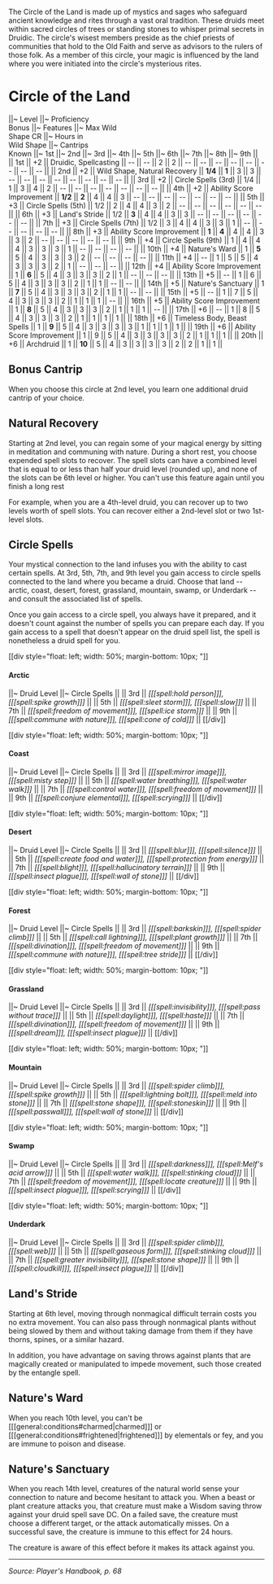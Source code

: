 The Circle of the Land is made up of mystics and sages who safeguard ancient knowledge and rites through a vast oral tradition. These druids meet within sacred circles of trees or standing stones to whisper primal secrets in Druidic. The circle's wisest members preside as the chief priests of communities that hold to the Old Faith and serve as advisors to the rulers of those folk. As a member of this circle, your magic is influenced by the land where you were initiated into the circle's mysterious rites.

# Circle of the Land

||~ Level ||~ Proficiency<br>Bonus ||~ Features ||~ Max Wild<br>Shape CR ||~ Hours in<br>Wild Shape ||~ Cantrips<br>Known ||~ 1st ||~ 2nd ||~ 3rd ||~ 4th ||~ 5th ||~ 6th ||~ 7th ||~ 8th ||~ 9th ||
|| 1st || +2 || Druidic, Spellcasting || -- || -- || 2 || 2 || -- || -- || -- || -- || -- || -- || -- || -- ||
|| 2nd || +2 || Wild Shape, Natural Recovery || **1/4** || **1** || 3 || 3 || -- || -- || -- || -- || -- || -- || -- || -- ||
|| 3rd || +2 || Circle Spells (3rd) || 1/4 || 1 || 3 || 4 || 2 || -- || -- || -- || -- || -- || -- || -- ||
|| 4th || +2 || Ability Score Improvement || **1/2** || **2** || 4 || 4 || 3 || -- || -- || -- || -- || -- || -- || -- ||
|| 5th || +3 || Circle Spells (5th) || 1/2 || 2 || 4 || 4 || 3 || 2 || -- || -- || -- || -- || -- || -- ||
|| 6th || +3 || Land's Stride || 1/2 || **3** || 4 || 4 || 3 || 3 || -- || -- || -- || -- || -- || -- ||
|| 7th || +3 || Circle Spells (7th) || 1/2 || 3 || 4 || 4 || 3 || 3 || 1 || -- || -- || -- || -- || -- ||
|| 8th || +3 || Ability Score Improvement || **1** || **4** || 4 || 4 || 3 || 3 || 2 || -- || -- || -- || -- || -- ||
|| 9th || +4 || Circle Spells (9th) || 1 || 4 || 4 || 4 || 3 || 3 || 3 || 1 || -- || -- || -- || -- ||
|| 10th || +4 || Nature's Ward || 1 || **5** || 5 || 4 || 3 || 3 || 3 || 2 || -- || -- || -- || -- ||
|| 11th || +4 || -- || 1 || 5 || 5 || 4 || 3 || 3 || 3 || 2 || 1 || -- || -- || -- ||
|| 12th || +4 || Ability Score Improvement || 1 || **6** || 5 || 4 || 3 || 3 || 3 || 2 || 1 || -- || -- || -- ||
|| 13th || +5 || -- || 1 || 6 || 5 || 4 || 3 || 3 || 3 || 2 || 1 || 1 || -- || -- ||
|| 14th || +5 || Nature's Sanctuary || 1 || **7** || 5 || 4 || 3 || 3 || 3 || 2 || 1 || 1 || -- || -- ||
|| 15th || +5 || -- || 1 || 7 || 5 || 4 || 3 || 3 || 3 || 2 || 1 || 1 || 1 || -- ||
|| 16th || +5 || Ability Score Improvement || 1 || **8** || 5 || 4 || 3 || 3 || 3 || 2 || 1 || 1 || 1 || -- ||
|| 17th || +6 || -- || 1 || 8 || 5 || 4 || 3 || 3 || 3 || 2 || 1 || 1 || 1 || 1 ||
|| 18th || +6 || Timeless Body, Beast Spells || 1 || **9** || 5 || 4 || 3 || 3 || 3 || 3 || 1 || 1 || 1 || 1 ||
|| 19th || +6 || Ability Score Improvement || 1 || 9 || 5 || 4 || 3 || 3 || 3 || 3 || 2 || 1 || 1 || 1 ||
|| 20th || +6 || Archdruid || 1 || **10** || 5 || 4 || 3 || 3 || 3 || 3 || 2 || 2 || 1 || 1 ||

## Bonus Cantrip

When you choose this circle at 2nd level, you learn one additional druid cantrip of your choice.

## Natural Recovery

Starting at 2nd level, you can regain some of your magical energy by sitting in meditation and communing with nature. During a short rest, you choose expended spell slots to recover. The spell slots can have a combined level that is equal to or less than half your druid level (rounded up), and none of the slots can be 6th level or higher. You can't use this feature again until you finish a long rest

For example, when you are a 4th-level druid, you can recover up to two levels worth of spell slots. You can recover either a 2nd-level slot or two 1st-level slots.

## Circle Spells

Your mystical connection to the land infuses you with the ability to cast certain spells. At 3rd, 5th, 7th, and 9th level you gain access to circle spells connected to the land where you became a druid. Choose that land -- arctic, coast, desert, forest, grassland, mountain, swamp, or Underdark -- and consult the associated list of spells.

Once you gain access to a circle spell, you always have it prepared, and it doesn't count against the number of spells you can prepare each day. If you gain access to a spell that doesn't appear on the druid spell list, the spell is nonetheless a druid spell for you.

[[div style="float: left; width: 50%; margin-bottom: 10px; "]]
#### Arctic
||~ Druid Level ||~ Circle Spells ||
|| 3rd || *[[[spell:hold person]]], [[[spell:spike growth]]]* ||
|| 5th || *[[[spell:sleet storm]]], [[[spell:slow]]]* ||
|| 7th || *[[[spell:freedom of movement]]], [[[spell:ice storm]]]* ||
|| 9th || *[[[spell:commune with nature]]], [[[spell:cone of cold]]]* ||
[[/div]]

[[div style="float: left; width: 50%; margin-bottom: 10px; "]]
#### Coast
||~ Druid Level ||~ Circle Spells ||
|| 3rd || *[[[spell:mirror image]]], [[[spell:misty step]]]* ||
|| 5th || *[[[spell:water breathing]]], [[[spell:water walk]]]* ||
|| 7th || *[[[spell:control water]]], [[[spell:freedom of movement]]]* ||
|| 9th || *[[[spell:conjure elemental]]], [[[spell:scrying]]]* ||
[[/div]]

[[div style="float: left; width: 50%; margin-bottom: 10px; "]]
#### Desert
||~ Druid Level ||~ Circle Spells ||
|| 3rd || *[[[spell:blur]]], [[[spell:silence]]]* ||
|| 5th || *[[[spell:create food and water]]], [[[spell:protection from energy]]]* ||
|| 7th || *[[[spell:blight]]], [[[spell:hallucinatory terrain]]]* ||
|| 9th || *[[[spell:insect plague]]], [[[spell:wall of stone]]]* ||
[[/div]]

[[div style="float: left; width: 50%; margin-bottom: 10px; "]]
#### Forest
||~ Druid Level ||~ Circle Spells ||
|| 3rd || *[[[spell:barkskin]]], [[[spell:spider climb]]]* ||
|| 5th || *[[[spell:call lightning]]], [[[spell:plant growth]]]* ||
|| 7th || *[[[spell:divination]]], [[[spell:freedom of movement]]]* ||
|| 9th || *[[[spell:commune with nature]]], [[[spell:tree stride]]]* ||
[[/div]]

[[div style="float: left; width: 50%; margin-bottom: 10px; "]]
#### Grassland
||~ Druid Level ||~ Circle Spells ||
|| 3rd || *[[[spell:invisibility]]], [[[spell:pass without trace]]]* ||
|| 5th || *[[[spell:daylight]]], [[[spell:haste]]]* ||
|| 7th || *[[[spell:divination]]], [[[spell:freedom of movement]]]* ||
|| 9th || *[[[spell:dream]]], [[[spell:insect plague]]]* ||
[[/div]]

[[div style="float: left; width: 50%; margin-bottom: 10px; "]]
#### Mountain
||~ Druid Level ||~ Circle Spells ||
|| 3rd || *[[[spell:spider climb]]], [[[spell:spike growth]]]* ||
|| 5th || *[[[spell:lightning bolt]]], [[[spell:meld into stone]]]* ||
|| 7th || *[[[spell:stone shape]]], [[[spell:stoneskin]]]* ||
|| 9th || *[[[spell:passwall]]], [[[spell:wall of stone]]]* ||
[[/div]]

[[div style="float: left; width: 50%; margin-bottom: 10px; "]]
#### Swamp
||~ Druid Level ||~ Circle Spells ||
|| 3rd || *[[[spell:darkness]]], [[[spell:Melf's acid arrow]]]* ||
|| 5th || *[[[spell:water walk]]], [[[spell:stinking cloud]]]* ||
|| 7th || *[[[spell:freedom of movement]]], [[[spell:locate creature]]]* ||
|| 9th || *[[[spell:insect plague]]], [[[spell:scrying]]]* ||
[[/div]]

[[div style="float: left; width: 50%; margin-bottom: 10px; "]]
#### Underdark
||~ Druid Level ||~ Circle Spells ||
|| 3rd || *[[[spell:spider climb]]], [[[spell:web]]]* ||
|| 5th || *[[[spell:gaseous form]]], [[[spell:stinking cloud]]]* ||
|| 7th || *[[[spell:greater invisibility]]], [[[spell:stone shape]]]* ||
|| 9th || *[[[spell:cloudkill]]], [[[spell:insect plague]]]* ||
[[/div]]

## Land's Stride

Starting at 6th level, moving through nonmagical difficult terrain costs you no extra movement. You can also pass through nonmagical plants without being slowed by them and without taking damage from them if they have thorns, spines, or a similar hazard.

In addition, you have advantage on saving throws against plants that are magically created or manipulated to impede movement, such those created by the entangle spell.

## Nature's Ward

When you reach 10th level, you can't be [[[general:conditions#charmed|charmed]]] or [[[general:conditions#frightened|frightened]]] by elementals or fey, and you are immune to poison and disease.

## Nature's Sanctuary

When you reach 14th level, creatures of the natural world sense your connection to nature and become hesitant to attack you. When a beast or plant creature attacks you, that creature must make a Wisdom saving throw against your druid spell save DC. On a failed save, the creature must choose a different target, or the attack automatically misses. On a successful save, the creature is immune to this effect for 24 hours.

The creature is aware of this effect before it makes its attack against you.

----

*Source: Player's Handbook, p. 68*